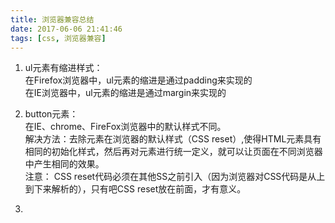 ```yaml
---
title: 浏览器兼容总结
date: 2017-06-06 21:41:46
tags: [css, 浏览器兼容]
---
```


1. ul元素有缩进样式：  
在Firefox浏览器中，ul元素的缩进是通过padding来实现的  
在IE浏览器中，ul元素的缩进是通过margin来实现的  

2. button元素：  
在IE、chrome、FireFox浏览器中的默认样式不同。    
解决方法：去除元素在浏览器的默认样式（CSS reset）,使得HTML元素具有相同的初始化样式，然后再对元素进行统一定义，就可以让页面在不同浏览器中产生相同的效果。  
注意： CSS reset代码必须在其他SS之前引入（因为浏览器对CSS代码是从上到下来解析的），只有吧CSS reset放在前面，才有意义。

3. 